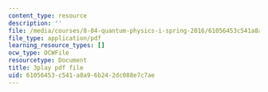 ```yaml
---
content_type: resource
description: ''
file: /media/courses/8-04-quantum-physics-i-spring-2016/61056453c541a8a96b242dc088e7c7ae_vWGP5dogNm8.pdf
file_type: application/pdf
learning_resource_types: []
ocw_type: OCWFile
resourcetype: Document
title: 3play pdf file
uid: 61056453-c541-a8a9-6b24-2dc088e7c7ae
---
```


